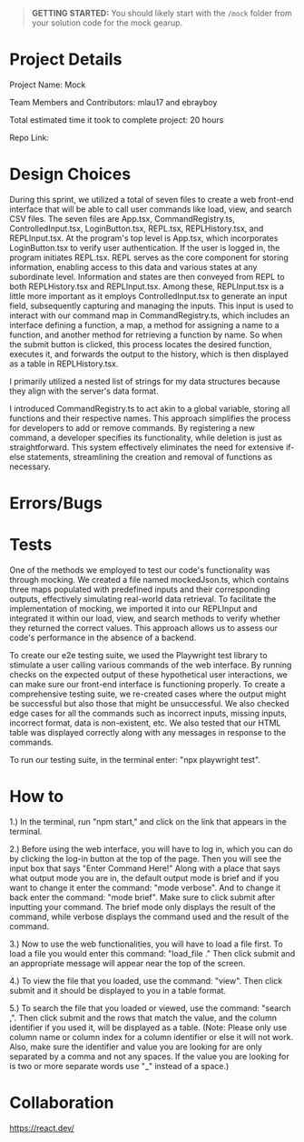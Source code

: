 > **GETTING STARTED:** You should likely start with the `/mock` folder from your solution code for the mock gearup.

# Project Details
Project Name: Mock

Team Members and Contributors: mlau17 and ebrayboy

Total estimated time it took to complete project: 20 hours

Repo Link: 

# Design Choices
During this sprint, we utilized a total of seven files to create a web front-end interface that will be able to call user commands like load, view, and search CSV files. The seven files are App.tsx, CommandRegistry.ts, ControlledInput.tsx, LoginButton.tsx, REPL.tsx, REPLHistory.tsx, and REPLInput.tsx. At the program's top level is App.tsx, which incorporates LoginButton.tsx to verify user authentication. If the user is logged in, the program initiates REPL.tsx. REPL serves as the core component for storing information, enabling access to this data and various states at any subordinate level. Information and states are then conveyed from REPL to both REPLHistory.tsx and REPLInput.tsx. Among these, REPLInput.tsx is a little more important as it employs ControlledInput.tsx to generate an input field, subsequently capturing and managing the inputs. This input is used to interact with our command map in CommandRegistry.ts, which includes an interface defining a function, a map, a method for assigning a name to a function, and another method for retrieving a function by name. So when the submit button is clicked, this process locates the desired function, executes it, and forwards the output to the history, which is then displayed as a table in REPLHistory.tsx.

I primarily utilized a nested list of strings for my data structures because they align with the server's data format.

I introduced CommandRegistry.ts to act akin to a global variable, storing all functions and their respective names. This approach simplifies the process for developers to add or remove commands. By registering a new command, a developer specifies its functionality, while deletion is just as straightforward. This system effectively eliminates the need for extensive if-else statements, streamlining the creation and removal of functions as necessary. 

# Errors/Bugs

# Tests
One of the methods we employed to test our code's functionality was through mocking. We created a file named mockedJson.ts, which contains three maps populated with predefined inputs and their corresponding outputs, effectively simulating real-world data retrieval. To facilitate the implementation of mocking, we imported it into our REPLInput and integrated it within our load, view, and search methods to verify whether they returned the correct values. This approach allows us to assess our code's performance in the absence of a backend.

To create our e2e testing suite, we used the Playwright test library to stimulate a user calling various commands of the web interface. By running checks on the expected output of these hypothetical user interactions, we can make sure our front-end interface is functioning properly. To create a comprehensive testing suite, we re-created cases where the output might be successful but also those that might be unsuccessful. We also checked edge cases for all the commands such as incorrect inputs, missing inputs, incorrect format, data is non-existent, etc. We also tested that our HTML table was displayed correctly along with any messages in response to the commands.

To run our testing suite, in the terminal enter: "npx playwright test".

# How to
1.) In the terminal, run "npm start," and click on the link that appears in the terminal.

2.) Before using the web interface, you will have to log in, which you can do by clicking the log-in button at the top of the page. Then you will see the input box that says "Enter Command Here!" Along with a place that says what output mode you are in, the default output mode is brief and if you want to change it enter the command: "mode verbose". And to change it back enter the command: "mode brief". Make sure to click submit after inputting your command. The brief mode only displays the result of the command, while verbose displays the command used and the result of the command.

3.) Now to use the web functionalities, you will have to load a file first. To load a file you would enter this command: "load_file <file-path>." Then click submit and an appropriate message will appear near the top of the screen. 

4.) To view the file that you loaded, use the command: "view". Then click submit and it should be displayed to you in a table format. 

5.) To search the file that you loaded or viewed, use the command: "search <column identifier>,<value>". Then click submit and the rows that match the value, and the column identifier if you used it, will be displayed as a table. (Note: Please only use column name or column index for a column identifier or else it will not work. Also, make sure the identifier and value you are looking for are only separated by a comma and not any spaces. If the value you are looking for is two or more separate words use "_" instead of a space.)

# Collaboration
https://react.dev/
